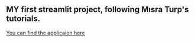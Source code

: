 ## MY first streamlit project, following Mısra Turp's tutorials.

[You can find the applicaion here](https://zunaid-hassan-streamlit-misra-taxi-main-uidpgv.streamlitapp.com/)

